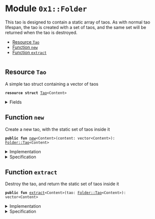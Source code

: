 
<a name="0x1_Folder"></a>

# Module `0x1::Folder`

This tao is designed to contain a static array of taos.
As with normal tao lifespan, the tao is created with a
set of taos, and the same set will be returned when the
tao is destroyed.


-  [Resource `Tao`](#0x1_Folder_Tao)
-  [Function `new`](#0x1_Folder_new)
-  [Function `extract`](#0x1_Folder_extract)


<pre><code></code></pre>



<a name="0x1_Folder_Tao"></a>

## Resource `Tao`

A simple tao struct containing a vector of taos


<pre><code><b>resource</b> <b>struct</b> <a href="Folder.md#0x1_Folder_Tao">Tao</a>&lt;Content&gt;
</code></pre>



<details>
<summary>Fields</summary>


<dl>
<dt>
<code>content: vector&lt;Content&gt;</code>
</dt>
<dd>

</dd>
</dl>


</details>

<a name="0x1_Folder_new"></a>

## Function `new`

Create a new tao, with the static set of taos inside it


<pre><code><b>public</b> <b>fun</b> <a href="Folder.md#0x1_Folder_new">new</a>&lt;Content&gt;(content: vector&lt;Content&gt;): <a href="Folder.md#0x1_Folder_Tao">Folder::Tao</a>&lt;Content&gt;
</code></pre>



<details>
<summary>Implementation</summary>


<pre><code><b>public</b> <b>fun</b> <a href="Folder.md#0x1_Folder_new">new</a>&lt;Content&gt;(content: vector&lt;Content&gt;): <a href="Folder.md#0x1_Folder_Tao">Tao</a>&lt;Content&gt; {
    <a href="Folder.md#0x1_Folder_Tao">Tao</a>&lt;Content&gt; { content }
}
</code></pre>



</details>

<details>
<summary>Specification</summary>



<pre><code><b>aborts_if</b> <b>false</b>;
<b>ensures</b> result ==  <a href="Folder.md#0x1_Folder_Tao">Tao</a>&lt;Content&gt; { content: content };
</code></pre>



</details>

<a name="0x1_Folder_extract"></a>

## Function `extract`

Destroy the tao, and return the static set of taos inside it


<pre><code><b>public</b> <b>fun</b> <a href="Folder.md#0x1_Folder_extract">extract</a>&lt;Content&gt;(tao: <a href="Folder.md#0x1_Folder_Tao">Folder::Tao</a>&lt;Content&gt;): vector&lt;Content&gt;
</code></pre>



<details>
<summary>Implementation</summary>


<pre><code><b>public</b> <b>fun</b> <a href="Folder.md#0x1_Folder_extract">extract</a>&lt;Content&gt;(tao: <a href="Folder.md#0x1_Folder_Tao">Tao</a>&lt;Content&gt;): vector&lt;Content&gt; {
    <b>let</b> <a href="Folder.md#0x1_Folder_Tao">Tao</a>&lt;Content&gt; { content } = tao;

    content
}
</code></pre>



</details>

<details>
<summary>Specification</summary>



<pre><code><b>aborts_if</b> <b>false</b>;
<b>ensures</b> result == tao.content;
</code></pre>



</details>
